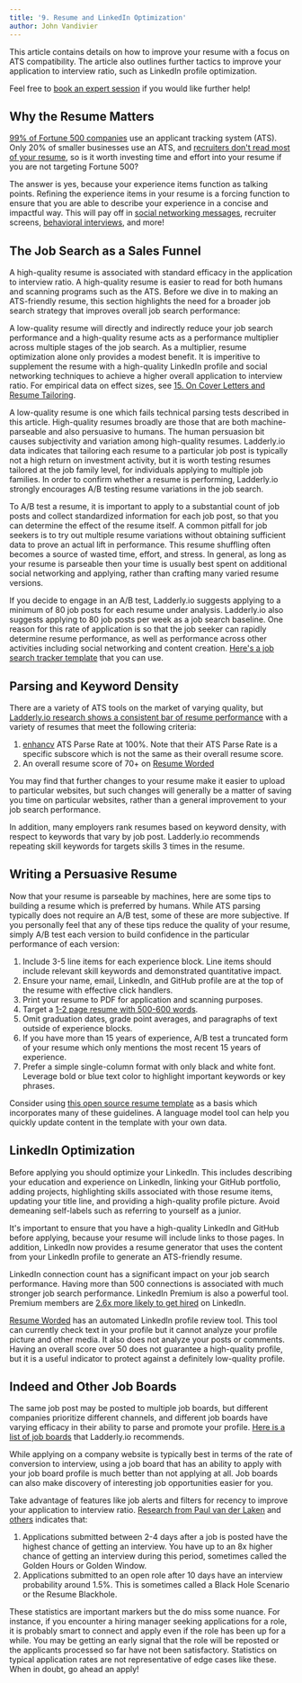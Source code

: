 ```yaml
---
title: '9. Resume and LinkedIn Optimization'
author: John Vandivier
---
```


This article contains details on how to improve your resume with a focus on ATS compatibility. The article also outlines further tactics to improve your application to interview ratio, such as LinkedIn profile optimization.

Feel free to [book an expert session](https://buy.stripe.com/cN2bMfbOQ2CX5dC7su) if you would like further help!

## Why the Resume Matters

[99% of Fortune 500 companies](https://www.selectsoftwarereviews.com/blog/applicant-tracking-system-statistics) use an applicant tracking system (ATS). Only 20% of smaller businesses use an ATS, and [recruiters don't read most of your resume](https://interviewing.io/blog/why-resume-writing-is-snake-oil), so is it worth investing time and effort into your resume if you are not targeting Fortune 500?

The answer is yes, because your experience items function as talking points. Refining the experience items in your resume is a forcing function to ensure that you are able to describe your experience in a concise and impactful way. This will pay off in [social networking messages](/blog/2025-01-20-social-networking-scripts), recruiter screens, [behavioral interviews](/blog/2025-02-24-behavioral-interviews), and more!

## The Job Search as a Sales Funnel

A high-quality resume is associated with standard efficacy in the application to interview ratio. A high-quality resume is easier to read for both humans and scanning programs such as the ATS. Before we dive in to making an ATS-friendly resume, this section highlights the need for a broader job search strategy that improves overall job search performance:

A low-quality resume will directly and indirectly reduce your job search performance and a high-quality resume acts as a performance multiplier across multiple stages of the job search. As a multiplier, resume optimization alone only provides a modest benefit. It is imperitive to supplement the resume with a high-quality LinkedIn profile and social networking techniques to achieve a higher overall application to interview ratio. For empirical data on effect sizes, see [15. On Cover Letters and Resume Tailoring](https://www.ladderly.io/blog/2024-08-04-no-cover-letters).

A low-quality resume is one which fails technical parsing tests described in this article. High-quality resumes broadly are those that are both machine-parseable and also persuasive to humans. The human persuasion bit causes subjectivity and variation among high-quality resumes. Ladderly.io data indicates that tailoring each resume to a particular job post is typically not a high return on investment activity, but it is worth testing resumes tailored at the job family level, for individuals applying to multiple job families. In order to confirm whether a resume is performing, Ladderly.io strongly encourages A/B testing resume variations in the job search.

To A/B test a resume, it is important to apply to a substantial count of job posts and collect standardized information for each job post, so that you can determine the effect of the resume itself. A common pitfall for job seekers is to try out multiple resume variations without obtaining sufficient data to prove an actual lift in performance. This resume shuffling often becomes a source of wasted time, effort, and stress. In general, as long as your resume is parseable then your time is usually best spent on additional social networking and applying, rather than crafting many varied resume versions.

If you decide to engage in an A/B test, Ladderly.io suggests applying to a minimum of 80 job posts for each resume under analysis. Ladderly.io also suggests applying to 80 job posts per week as a job search baseline. One reason for this rate of application is so that the job seeker can rapidly determine resume performance, as well as performance across other activities including social networking and content creation. [Here's a job search tracker template](https://docs.google.com/spreadsheets/d/1gRL8zSSgDAQ_Rs5kHglUEZnH4-kQwLnXZ0e9oh0YvK0) that you can use.

## Parsing and Keyword Density

There are a variety of ATS tools on the market of varying quality, but [Ladderly.io research shows a consistent bar of resume performance](https://www.ladderly.io/blog/2024-08-04-no-cover-letters#an-original-contribution-of-data) with a variety of resumes that meet the following criteria:

1. [enhancv](https://enhancv.com/) ATS Parse Rate at 100%. Note that their ATS Parse Rate is a specific subscore which is not the same as their overall resume score.
2. An overall resume score of 70+ on [Resume Worded](https://resumeworded.com/)

You may find that further changes to your resume make it easier to upload to particular websites, but such changes will generally be a matter of saving you time on particular websites, rather than a general improvement to your job search performance.

In addition, many employers rank resumes based on keyword density, with respect to keywords that vary by job post. Ladderly.io recommends repeating skill keywords for targets skills 3 times in the resume.

## Writing a Persuasive Resume

Now that your resume is parseable by machines, here are some tips to building a resume which is preferred by humans. While ATS parsing typically does not require an A/B test, some of these are more subjective. If you personally feel that any of these tips reduce the quality of your resume, simply A/B test each version to build confidence in the particular performance of each version:

1. Include 3-5 line items for each experience block. Line items should include relevant skill keywords and demonstrated quantitative impact.
2. Ensure your name, email, LinkedIn, and GitHub profile are at the top of the resume with effective click handlers.
3. Print your resume to PDF for application and scanning purposes.
4. Target a [1-2 page resume with 500-600 words](https://youtu.be/sNbOUAkgxCo?si=Rt1nRCJ3tzEbTU9S&t=180).
5. Omit graduation dates, grade point averages, and paragraphs of text outside of experience blocks.
6. If you have more than 15 years of experience, A/B test a truncated form of your resume which only mentions the most recent 15 years of experience.
7. Prefer a simple single-column format with only black and white font. Leverage bold or blue text color to highlight important keywords or key phrases.

Consider using [this open source resume template](https://github.com/Vandivier/my-resume) as a basis which incorporates many of these guidelines. A language model tool can help you quickly update content in the template with your own data.

## LinkedIn Optimization

Before applying you should optimize your LinkedIn. This includes describing your education and experience on LinkedIn, linking your GitHub portfolio, adding projects, highlighting skills associated with those resume items, updating your title line, and providing a high-quality profile picture. Avoid demeaning self-labels such as referring to yourself as a junior.

It's important to ensure that you have a high-quality LinkedIn and GitHub before applying, because your resume will include links to those pages. In addition, LinkedIn now provides a resume generator that uses the content from your LinkedIn profile to generate an ATS-friendly resume.

LinkedIn connection count has a significant impact on your job search performance. Having more than 500 connections is associated with much stronger job search performance. LinkedIn Premium is also a powerful tool. Premium members are [2.6x more likely to get hired](https://premium.linkedin.com/career-features) on LinkedIn.

[Resume Worded](https://resumeworded.com/) has an automated LinkedIn profile review tool. This tool can currently check text in your profile but it cannot analyze your profile picture and other media. It also does not analyze your posts or comments. Having an overall score over 50 does not guarantee a high-quality profile, but it is a useful indicator to protect against a definitely low-quality profile.

## Indeed and Other Job Boards

The same job post may be posted to multiple job boards, but different companies prioritize different channels, and different job boards have varying efficacy in their ability to parse and promote your profile. [Here is a list of job boards](https://www.ladderly.io/blog/2023-12-01-top-job-boards#the-top-recommended-job-boards) that Ladderly.io recommends.

While applying on a company website is typically best in terms of the rate of conversion to interview, using a job board that has an ability to apply with your job board profile is much better than not applying at all. Job boards can also make discovery of interesting job opportunities easier for you.

Take advantage of features like job alerts and filters for recency to improve your application to interview ratio. [Research from Paul van der Laken](https://paulvanderlaken.com/2017/10/24/talent-works-data-science-to-improve-job-application-chances/) and [others](https://chatgpt.com/share/67c647fe-fd84-800d-b43b-a10dfa893c6b) indicates that:

1. Applications submitted between 2-4 days after a job is posted have the highest chance of getting an interview. You have up to an 8x higher chance of getting an interview during this period, sometimes called the Golden Hours or Golden Window.
2. Applications submitted to an open role after 10 days have an interview probability around 1.5%. This is sometimes called a Black Hole Scenario or the Resume Blackhole.

These statistics are important markers but the do miss some nuance. For instance, if you encounter a hiring manager seeking applications for a role, it is probably smart to connect and apply even if the role has been up for a while. You may be getting an early signal that the role will be reposted or the applicants processed so far have not been satisfactory. Statistics on typical application rates are not representative of edge cases like these. When in doubt, go ahead an apply!
